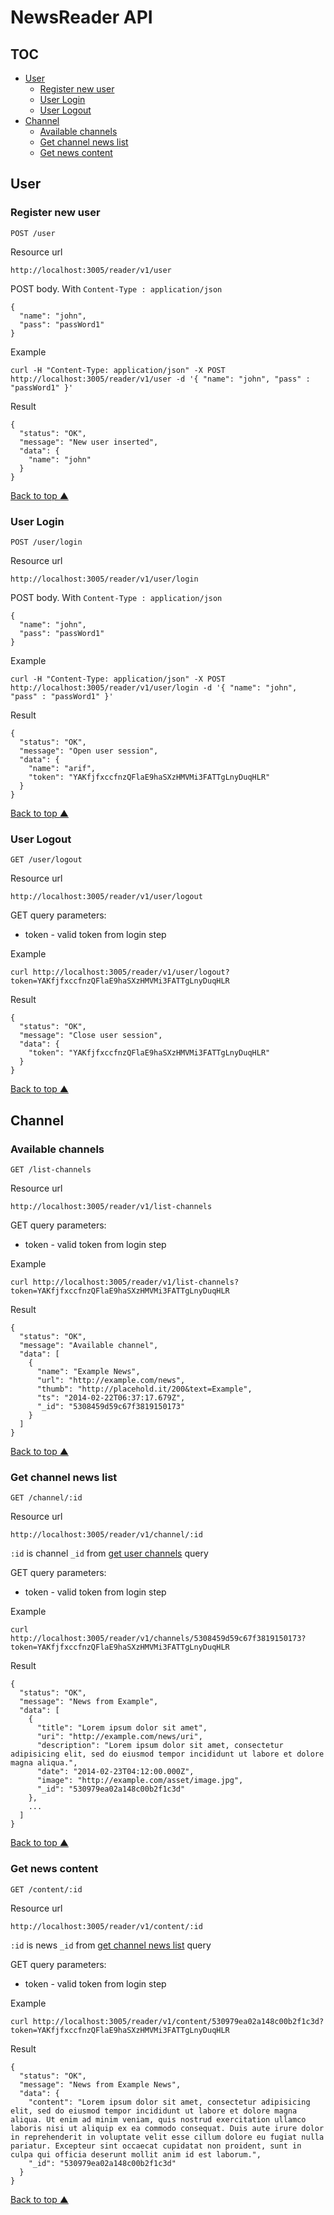 # NewsReader API

## TOC

- [User](#user)
	- [Register new user](#register-new-user)
	- [User Login](#user-login)
	- [User Logout](#user-logout)
- [Channel](#channel)
	- [Available channels](#available-channels)
	- [Get channel news list](#get-channel-news-list)
	- [Get news content](#get-news-content)

## User

### Register new user

```
POST /user
```

Resource url 
```
http://localhost:3005/reader/v1/user
```

POST body. With `Content-Type : application/json`
```
{
  "name": "john",
  "pass": "passWord1"
}
```

Example
```
curl -H "Content-Type: application/json" -X POST http://localhost:3005/reader/v1/user -d '{ "name": "john", "pass" : "passWord1" }'
```

Result
```
{
  "status": "OK",
  "message": "New user inserted",
  "data": {
    "name": "john"
  }
}
```

[Back to top &#x25B2;](#toc)

### User Login

```
POST /user/login
```

Resource url 
```
http://localhost:3005/reader/v1/user/login
```

POST body. With `Content-Type : application/json`
```
{
  "name": "john",
  "pass": "passWord1"
}
```

Example
```
curl -H "Content-Type: application/json" -X POST http://localhost:3005/reader/v1/user/login -d '{ "name": "john", "pass" : "passWord1" }'
```

Result
```
{
  "status": "OK",
  "message": "Open user session",
  "data": {
    "name": "arif",
    "token": "YAKfjfxccfnzQFlaE9haSXzHMVMi3FATTgLnyDuqHLR"
  }
}
```

[Back to top &#x25B2;](#toc)

### User Logout


```
GET /user/logout
```

Resource url 
```
http://localhost:3005/reader/v1/user/logout
```

GET query parameters:
  
  * token - valid token from login step

Example
```
curl http://localhost:3005/reader/v1/user/logout?token=YAKfjfxccfnzQFlaE9haSXzHMVMi3FATTgLnyDuqHLR
```

Result
```
{
  "status": "OK",
  "message": "Close user session",
  "data": {
    "token": "YAKfjfxccfnzQFlaE9haSXzHMVMi3FATTgLnyDuqHLR"
  }
}
```

[Back to top &#x25B2;](#toc)

## Channel

### Available channels

```
GET /list-channels
```

Resource url 
```
http://localhost:3005/reader/v1/list-channels
```

GET query parameters:
  
  * token - valid token from login step

Example
```
curl http://localhost:3005/reader/v1/list-channels?token=YAKfjfxccfnzQFlaE9haSXzHMVMi3FATTgLnyDuqHLR
```

Result
```
{
  "status": "OK",
  "message": "Available channel",
  "data": [
    {
      "name": "Example News",
      "url": "http://example.com/news",
      "thumb": "http://placehold.it/200&text=Example",
      "ts": "2014-02-22T06:37:17.679Z",
      "_id": "5308459d59c67f3819150173"
    }
  ]
}
```

[Back to top &#x25B2;](#toc)

### Get channel news list

```
GET /channel/:id
```

Resource url 
```
http://localhost:3005/reader/v1/channel/:id
```

`:id` is channel `_id` from [get user channels](#get-user-channels) query

GET query parameters:
  
  * token - valid token from login step

Example
```
curl http://localhost:3005/reader/v1/channels/5308459d59c67f3819150173?token=YAKfjfxccfnzQFlaE9haSXzHMVMi3FATTgLnyDuqHLR
```

Result
```
{
  "status": "OK",
  "message": "News from Example",
  "data": [
    {
      "title": "Lorem ipsum dolor sit amet",
      "uri": "http://example.com/news/uri",
      "description": "Lorem ipsum dolor sit amet, consectetur adipisicing elit, sed do eiusmod tempor incididunt ut labore et dolore magna aliqua.",
      "date": "2014-02-23T04:12:00.000Z",
      "image": "http://example.com/asset/image.jpg",
      "_id": "530979ea02a148c00b2f1c3d"
    },
    ...
  ]
}   
```

[Back to top &#x25B2;](#toc)

### Get news content

```
GET /content/:id
```

Resource url 
```
http://localhost:3005/reader/v1/content/:id
```

`:id` is news `_id` from [get channel news list](#get-channel-news-list) query

GET query parameters:
  
  * token - valid token from login step

Example
```
curl http://localhost:3005/reader/v1/content/530979ea02a148c00b2f1c3d?token=YAKfjfxccfnzQFlaE9haSXzHMVMi3FATTgLnyDuqHLR
```

Result
```
{
  "status": "OK",
  "message": "News from Example News",
  "data": {
    "content": "Lorem ipsum dolor sit amet, consectetur adipisicing elit, sed do eiusmod tempor incididunt ut labore et dolore magna aliqua. Ut enim ad minim veniam, quis nostrud exercitation ullamco laboris nisi ut aliquip ex ea commodo consequat. Duis aute irure dolor in reprehenderit in voluptate velit esse cillum dolore eu fugiat nulla pariatur. Excepteur sint occaecat cupidatat non proident, sunt in culpa qui officia deserunt mollit anim id est laborum.",
    "_id": "530979ea02a148c00b2f1c3d"
  }
}
```

[Back to top &#x25B2;](#toc)
